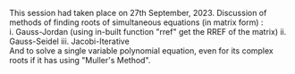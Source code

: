 This session had taken place on 27th September, 2023. Discussion of methods of finding roots of simultaneous equations (in matrix form) :
<br/>
i. Gauss-Jordan  (using in-built function "rref" get the RREF of the matrix)
ii. Gauss-Seidel
iii. Jacobi-Iterative 
<br/>
And to solve a single variable polynomial equation, even for its complex roots if it has using "Muller's Method".
